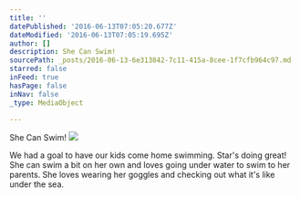 ```yaml
---
title: ''
datePublished: '2016-06-13T07:05:20.677Z'
dateModified: '2016-06-13T07:05:19.695Z'
author: []
description: She Can Swim!
sourcePath: _posts/2016-06-13-6e313842-7c11-415a-8cee-1f7cfb964c97.md
starred: false
inFeed: true
hasPage: false
inNav: false
_type: MediaObject

---
```

She Can Swim!
![](https://the-grid-user-content.s3-us-west-2.amazonaws.com/3cf808ea-df46-4a34-93ab-0a479083c05e.jpg)

We had a goal to have our kids come home swimming. Star's doing great! She can swim a bit on her own and loves going under water to swim to her parents. She loves wearing her goggles and checking out what it's like under the sea.